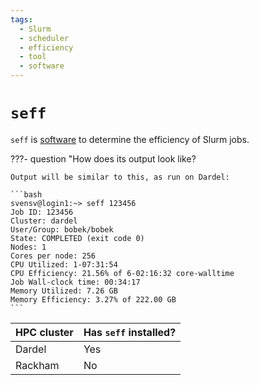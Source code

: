 ```yaml
---
tags:
  - Slurm
  - scheduler
  - efficiency
  - tool
  - software
---
```


# `seff`

`seff` is [software](software.md) to determine the efficiency
of Slurm jobs.

???- question "How does its output look like?

    Output will be similar to this, as run on Dardel:

    ```bash
    svensv@login1:~> seff 123456
    Job ID: 123456
    Cluster: dardel
    User/Group: bobek/bobek
    State: COMPLETED (exit code 0)
    Nodes: 1
    Cores per node: 256
    CPU Utilized: 1-07:31:54
    CPU Efficiency: 21.56% of 6-02:16:32 core-walltime
    Job Wall-clock time: 00:34:17
    Memory Utilized: 7.26 GB
    Memory Efficiency: 3.27% of 222.00 GB
    ```

HPC cluster|Has `seff` installed?
-----------|---------------------
Dardel     |Yes
Rackham    |No

